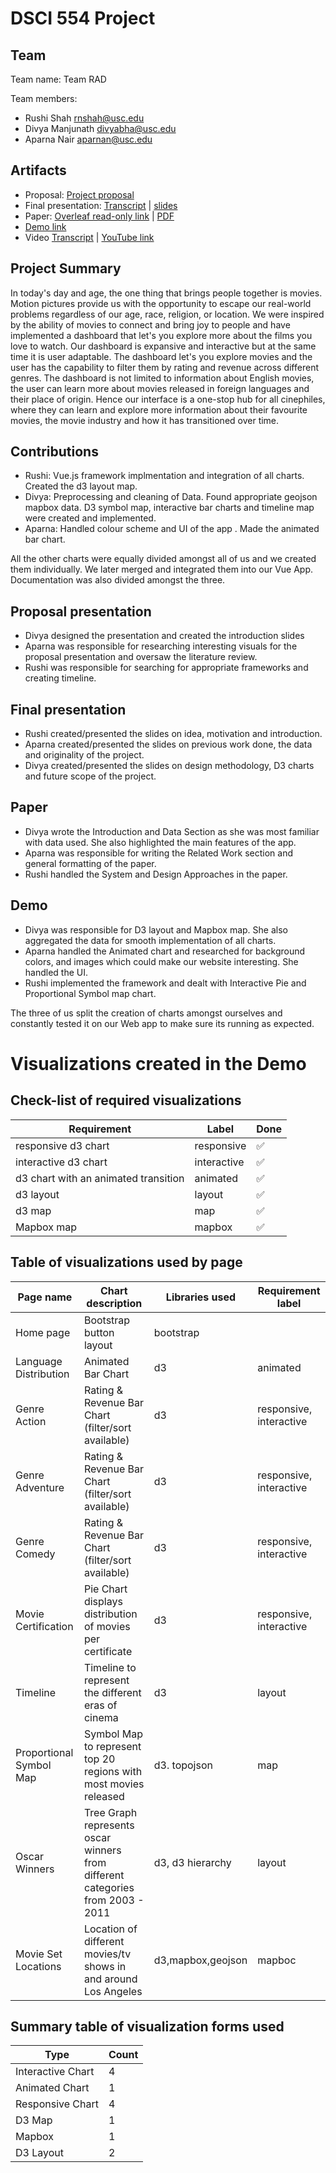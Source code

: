 # DSCI 554 Project

## Team

<!-- 🎒 Complete to include all the information requested. -->

Team name: Team RAD

Team members:

- Rushi Shah <rnshah@usc.edu>
- Divya Manjunath <divyabha@usc.edu>
- Aparna Nair <aparnan@usc.edu>

## Artifacts

<!-- 🎒 Complete and ensure that all the links work! -->

- Proposal: [Project proposal](https://docs.google.com/presentation/d/17FK6inzh8mcIJknUYEwxkjHQZQEqifxKpO76n_ROLDo/edit?usp=sharing)
- Final presentation: [Transcript](presentation/TRANSCRIPT.md) | [slides](presentation/presentation.pdf)
- Paper: [Overleaf read-only link](https://www.overleaf.com/read/ksbwncwftsvq) | [PDF](paper/paper.pdf)
- [Demo link](demo/dist/)
- Video [Transcript](video/TRANSCRIPT.md) | [YouTube link]()


## Project Summary

<!-- 🎒 Add a project summary here in 250 words or less. -->
In today's day and age, the one thing that brings people together is movies. Motion pictures provide us with the opportunity to escape our real-world problems regardless of our age, race, religion, or location. We were inspired by the ability of movies to connect and bring joy to people and have implemented a dashboard that let's you explore more about the films you love to watch. 
Our dashboard is expansive and interactive but at the same time it is user adaptable. The dashboard let's you explore movies and the user has the capability to filter them by rating and revenue across different genres. The dashboard is not limited to information about English movies, the user can learn more about movies released in foreign languages and their place of origin.
Hence our interface is a one-stop hub for all cinephiles, where they can learn and explore more information about their favourite movies, the movie industry and how it has transitioned over time. 

## Contributions

<!-- 🎒 Complete for each project member. -->
- Rushi: Vue.js framework implmentation and integration of all charts. Created the d3 layout map.
- Divya: Preprocessing and cleaning of Data. Found appropriate geojson mapbox data. D3 symbol map, interactive bar charts and timeline map were created and implemented.
- Aparna: Handled colour scheme and UI of the app . Made the animated bar chart.

All the other charts were equally divided amongst all of us and we created them individually. We later merged and integrated them into our Vue App. Documentation was also divided amongst the three.


## Proposal presentation

- Divya designed the presentation and created the introduction slides 
- Aparna was responsible for researching interesting visuals for the proposal presentation and oversaw the literature review.
- Rushi was responsible for searching for appropriate frameworks and creating timeline.

## Final presentation

- Rushi created/presented the slides on idea, motivation and introduction.
- Aparna created/presented the slides on previous work done, the data and originality of the project.
- Divya created/presented the slides on design methodology, D3 charts and future scope of the project.

## Paper


- Divya wrote the Introduction and Data Section as she was most familiar with data used. She also highlighted the main features of the app.
- Aparna was responsible for writing the Related Work section and general formatting of the paper.
- Rushi handled the System and Design Approaches in the paper.

## Demo



- Divya was responsible for D3 layout and Mapbox map. She also aggregated the data for smooth implementation of all charts.
- Aparna handled the Animated chart and researched for background colors, and images which could make our website interesting. She handled the UI.
- Rushi implemented the framework and dealt with Interactive Pie and Proportional Symbol map chart.

The three of us split the creation of charts amongst ourselves and constantly tested it on our Web app to make sure its running as expected.

# Visualizations created in the Demo

## Check-list of required visualizations

<!-- 🎒 Complete the table using ✅ or ❌. -->

| Requirement                            | Label        | Done |
| -------------------------------------- | ------------ | ---- |
| responsive d3 chart                    | responsive   |    ✅    |
| interactive d3 chart                   | interactive  |     ✅   |
| d3 chart with an animated transition   | animated     |     ✅   |
| d3 layout                              | layout       |      ✅  |
| d3 map                                 | map          |     ✅   |
| Mapbox map                             | mapbox       |      ✅  |


## Table of visualizations used by page

<!-- 🎒 Complete the table using the Label of the required visualizations. -->

| Page name | Chart description          | Libraries used | Requirement label |
| --------- | -----------------          | -------------- | ----------------- |
| Home page | Bootstrap button layout    | bootstrap   |               |
| Language Distribution |Animated Bar Chart  |d3 | animated |
| Genre Action  |Rating & Revenue Bar Chart (filter/sort available)   |d3  | responsive, interactive  |
| Genre Adventure          |Rating & Revenue Bar Chart (filter/sort available) |d3   | responsive, interactive                    |
|Genre Comedy  |Rating & Revenue Bar Chart (filter/sort available)  |d3  | responsive, interactive   |
|Movie Certification |Pie Chart displays distribution of movies per certificate |d3 |responsive, interactive |
|Timeline |Timeline to represent the different eras of cinema   | d3   | layout |
|Proportional Symbol Map |Symbol Map to represent top 20 regions with most movies released |d3. topojson   | map  |
|Oscar Winners |Tree Graph represents oscar winners from different categories from 2003 - 2011|d3, d3 hierarchy|layout|
|Movie Set Locations |Location of different movies/tv shows in and around Los Angeles  | d3,mapbox,geojson   | mapboc |
## Summary table of visualization forms used

<!-- 🎒 Complete the table . -->

| Type             | Count |
| ---------------- | ----- |
| Interactive Chart | 4     |
| Animated Chart   | 1      |
| Responsive Chart | 4      |
| D3 Map                  |   1   |
| Mapbox                  |   1    |
| D3 Layout                 | 2      |
